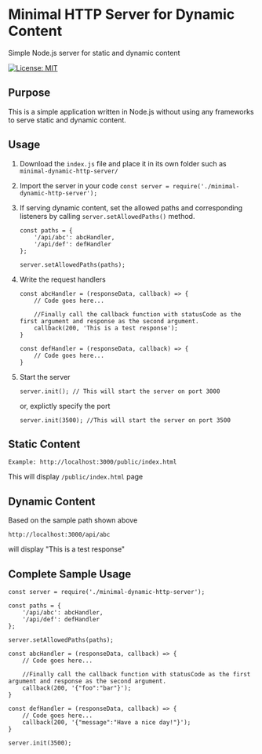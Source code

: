 # Minimal HTTP Server for Dynamic Content

Simple Node.js server for static and dynamic content

[![License: MIT](https://img.shields.io/badge/License-MIT-blue.svg)](https://opensource.org/licenses/MIT)

## Purpose

This is a simple application written in Node.js without using any frameworks to serve static and dynamic content.

## Usage

1. Download the `index.js` file and place it in its own folder such as `minimal-dynamic-http-server/`
2. Import the server in your code
   `const server = require('./minimal-dynamic-http-server');`

3. If serving dynamic content, set the allowed paths and corresponding listeners by calling `server.setAllowedPaths()` method.

   ```
   const paths = {
       '/api/abc': abcHandler,
       '/api/def': defHandler
   };

   server.setAllowedPaths(paths);
   ```

4. Write the request handlers

   ```
   const abcHandler = (responseData, callback) => {
       // Code goes here...

       //Finally call the callback function with statusCode as the first argument and response as the second argument.
       callback(200, 'This is a test response');
   }

   const defHandler = (responseData, callback) => {
       // Code goes here...
   }
   ```

5. Start the server
   ```
   server.init(); // This will start the server on port 3000
   ```
   or, explictly specify the port
   ```
   server.init(3500); //This will start the server on port 3500
   ```

## Static Content

```
Example: http://localhost:3000/public/index.html
```
This will display `/public/index.html` page

## Dynamic Content
Based on the sample path shown above
```
http://localhost:3000/api/abc
```
will display "This is a test response"

## Complete Sample Usage
```
const server = require('./minimal-dynamic-http-server');

const paths = {
    '/api/abc': abcHandler,
    '/api/def': defHandler
};

server.setAllowedPaths(paths);

const abcHandler = (responseData, callback) => {
    // Code goes here...

    //Finally call the callback function with statusCode as the first argument and response as the second argument.
    callback(200, '{"foo":"bar"}');
}

const defHandler = (responseData, callback) => {
    // Code goes here...
    callback(200, '{"message":"Have a nice day!"}');
}

server.init(3500);
```
